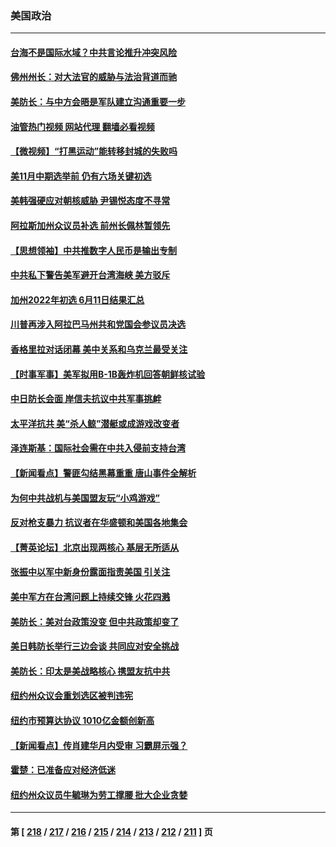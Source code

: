 ### 美国政治
---
#### [台海不是国际水域？中共言论推升冲突风险](../../pages/ncid1078159/n13758829.md?06140445) 
#### [佛州州长：对大法官的威胁与法治背道而驰](../../pages/ncid1078159/n13758775.md?06140445) 
#### [美防长：与中方会晤是军队建立沟通重要一步](../../pages/ncid1078159/n13758740.md?06140445) 
#### [油管热门视频 网站代理 翻墙必看视频](http://209.222.30.114:81/youtube.html?06140445)
#### [【微视频】“打黑运动”能转移封城的失败吗](../../pages/ncid1078159/n13758771.md?06140445) 
#### [美11月中期选举前 仍有六场关键初选](../../pages/ncid1078159/n13758196.md?06140445) 
#### [美韩强硬应对朝核威胁 尹锡悦态度不寻常](../../pages/ncid1078159/n13758207.md?06140445) 
#### [阿拉斯加州众议员补选 前州长佩林暂领先](../../pages/ncid1078159/n13757974.md?06140445) 
#### [【思想领袖】中共推数字人民币是输出专制](../../pages/ncid1078159/n13742264.md?06140445) 
#### [中共私下警告美军避开台湾海峡 美方驳斥](../../pages/ncid1078159/n13758085.md?06140445) 
#### [加州2022年初选 6月11日结果汇总](../../pages/ncid1078159/n13757990.md?06140445) 
#### [川普再涉入阿拉巴马州共和党国会参议员决选](../../pages/ncid1078159/n13757866.md?06140445) 
#### [香格里拉对话闭幕 美中关系和乌克兰最受关注](../../pages/ncid1078159/n13757929.md?06140445) 
#### [【时事军事】美军拟用B-1B轰炸机回答朝鲜核试验](../../pages/ncid1078159/n13757943.md?06140445) 
#### [中日防长会面 岸信夫抗议中共军事挑衅](../../pages/ncid1078159/n13757815.md?06140445) 
#### [太平洋抗共 美“杀人鲸”潜艇或成游戏改变者](../../pages/ncid1078159/n13754341.md?06140445) 
#### [泽连斯基：国际社会需在中共入侵前支持台湾](../../pages/ncid1078159/n13757498.md?06140445) 
#### [【新闻看点】警匪勾结黑幕重重 唐山事件全解析](../../pages/ncid1078159/n13757354.md?06140445) 
#### [为何中共战机与美国盟友玩“小鸡游戏”](../../pages/ncid1078159/n13757366.md?06140445) 
#### [反对枪支暴力 抗议者在华盛顿和美国各地集会](../../pages/ncid1078159/n13757378.md?06140445) 
#### [【菁英论坛】北京出现两核心 基层无所适从](../../pages/ncid1078159/n13757348.md?06140445) 
#### [张振中以军中新身份露面指责美国 引关注](../../pages/ncid1078159/n13757337.md?06140445) 
#### [美中军方在台湾问题上持续交锋 火花四溅](../../pages/ncid1078159/n13757334.md?06140445) 
#### [美防长：美对台政策没变 但中共政策却变了](../../pages/ncid1078159/n13757281.md?06140445) 
#### [美日韩防长举行三边会谈 共同应对安全挑战](../../pages/ncid1078159/n13757125.md?06140445) 
#### [美防长：印太是美战略核心 携盟友抗中共](../../pages/ncid1078159/n13757037.md?06140445) 
#### [纽约州众议会重划选区被判违宪](../../pages/ncid1078159/n13756995.md?06140445) 
#### [纽约市预算达协议 1010亿金额创新高](../../pages/ncid1078159/n13756993.md?06140445) 
#### [【新闻看点】传肖建华月内受审 习霸屏示强？](../../pages/ncid1078159/n13756863.md?06140445) 
#### [霍楚：已准备应对经济低迷](../../pages/ncid1078159/n13757023.md?06140445) 
#### [纽约州众议员牛毓琳为劳工撑腰 批大企业贪婪](../../pages/ncid1078159/n13757025.md?06140445) 

---
#### 第 [ [218](./218.md?06140445) / [217](./217.md?06140445) / [216](./216.md?06140445) / [215](./215.md?06140445) / [214](./214.md?06140445) / [213](./213.md?06140445) / [212](./212.md?06140445) / [211](./211.md?06140445) ] 页
